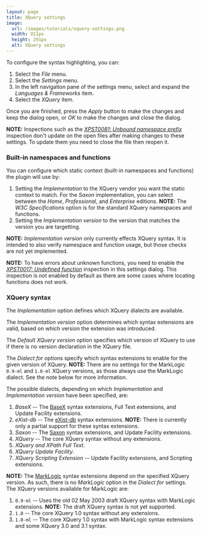 ```yaml
---
layout: page
title: XQuery settings
image:
  url: /images/tutorials/xquery-settings.png
  width: 811px
  height: 291px
  alt: XQuery settings
---
```


To configure the syntax highlighting, you can:

1.  Select the *File* menu.
1.  Select the *Settings* menu.
1.  In the left navigation pane of the settings menu, select and expand the
    *Languages & Frameworks* item.
1.  Select the *XQuery* item.

Once you are finished, press the *Apply* button to make the changes and keep
the dialog open, or *OK* to make the changes and close the dialog.

__NOTE:__ Inspections such as the [*XPST0081: Unbound namespace prefix*](inspections.html)
inspection don't update on the open files after making changes to these settings.
To update them you need to close the file then reopen it.

### Built-in namespaces and functions

You can configure which static context (built-in namespaces and functions) the
plugin will use by:
1.  Setting the *Implementation* to the XQuery vendor you want the static context
    to match. For the *Saxon* implementation, you can select between the *Home*,
    *Professional*, and *Enterprise* editions. __NOTE:__ The *W3C Specifications*
    option is for the standard XQuery namespaces and functions.
1.  Setting the *Implementation version* to the version that matches the version
    you are targetting.

__NOTE:__ *Implementation version* only currently effects XQuery syntax. It is
intended to also verify namespace and function usage, but those checks are not
yet implemented.

__NOTE:__ To have errors about unknown functions, you need to enable the
[*XPST0017: Undefined function*](inspections.md) inspection in this settings
dialog. This inspection is not enabled by default as there are some cases where
locating functions does not work.

### XQuery syntax
The *Implementation* option defines which XQuery dialects are available.

The *Implementation version* option determines which syntax extensions are valid,
based on which version the extension was introduced.

The *Default XQuery version* option specifies which version of XQuery to use if
there is no version declaration in the XQuery file.

The *Dialect for* options specify which syntax extensions to enable for the given
version of XQuery. __NOTE:__ There are no settings for the MarkLogic `0.9-ml` and
`1.0-ml` XQuery versions, as those always use the MarkLogic dialect. See the note
below for more information.

The possible dialects, depending on which *Implementation* and *Implementation
version* have been specified, are:
1.  *BaseX* -- The [BaseX](../XQuery%20IntelliJ%20Plugin%20XQuery.html#c1-basex-vendor-extensions)
    syntax extensions, Full Text extensions, and Update Facility extensions.
1.  *eXist-db* -- The [eXist-db](../XQuery%20IntelliJ%20Plugin%20XQuery.html#c5-exist-db-extensions)
    syntax extensions. __NOTE:__ There is currently only a partial support
    for these syntax extensions.
1.  *Saxon* -- The [Saxon](../XQuery%20IntelliJ%20Plugin%20XQuery.html#c3-saxon-vendor-extensions)
    syntax extensions, and Update Facility extensions.
1.  *XQuery* -- The core XQuery syntax without any extensions.
1.  *XQuery and XPath Full Text*.
1.  *XQuery Update Facility*.
1.  *XQuery Scripting Extension* -- Update Facility extensions, and Scripting
    extensions.

__NOTE:__ The [MarkLogic](../XQuery%20IntelliJ%20Plugin%20XQuery.html#c2-marklogic-vendor-extensions)
syntax extensions depend on the specified XQuery version. As such, there is no
*MarkLogic* option in the *Dialect for* settings. The XQuery versions available
for MarkLogic are:
1.  `0.9-ml` -- Uses the old 02 May 2003 draft XQuery syntax with MarkLogic
    extensions. __NOTE:__ The draft XQuery syntax is not yet supported.
1.  `1.0` -- The core XQuery 1.0 syntax without any extensions.
1.  `1.0-ml` -- The core XQuery 1.0 syntax with MarkLogic syntax extensions and
    some XQuery 3.0 and 3.1 syntax.
